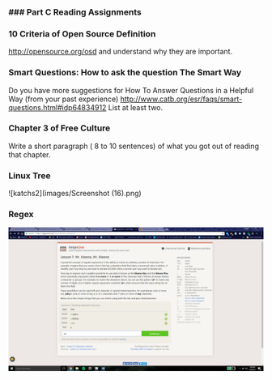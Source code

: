 ### ### Part C Reading Assignments

### 10 Criteria of Open Source Definition 
http://opensource.org/osd and understand why they are important.

### Smart Questions: How to ask the question The Smart Way
Do you have more suggestions for How To Answer Questions in a Helpful Way (from your past experience) http://www.catb.org/esr/faqs/smart-questions.html#idp64834912
List at least two.

### Chapter 3 of Free Culture
Write a short paragraph ( 8 to 10 sentences) of what you got out of reading that chapter.




### Linux Tree
![katchs2](images/Screenshot (16).png)


### Regex
![katchs2](images/regex7.png)

